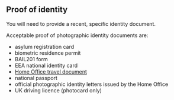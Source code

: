 ## Proof of identity

You will need to provide a recent, specific identity document.

Acceptable proof of photographic identity documents are:
  - asylum registration card
  - biometric residence permit
  - BAIL201 form
  - EEA national identity card
  - <a class="list-link" href="https://www.gov.uk/apply-home-office-travel-document">Home Office travel document</a>
  - national passport
  - official photographic identity letters issued by the Home Office
  - UK driving licence (photocard only)
